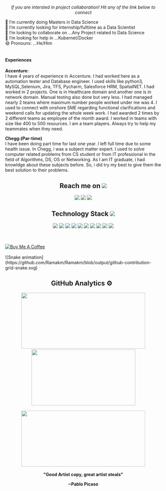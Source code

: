 
<p align="center">
  <i> If you are intersted in project collaboration! Hit any of the link below to connect</i>

<!-- Namaste 🙏 -->

🔭 I’m currently doing Masters in Data Science<br>
🌱 I’m currently looking for internship/fulltime as a Data Scientist <br>
👯 I’m looking to collaborate on ...Any Project related to Data Science<br>
🤔 I’m looking for help in ...Kubernet/Docker<br>
😄 Pronouns: ...He/Him<br>
<br />
<p>
<h4>Experiences</h4>
            
**Accenture:**<br>
                        I have 4 years of experience in Accenture. I had worked here as a automation tester and Database engineer. I used skills like python3, MySQL,Selenium, Jira, TFS, Pycharm, Salesforce HRM, SpatialNET. I had worked in 2 projects. One is in Healthcare domain and another one is in network domain. Manual testing also done but very less. I had managed nearly 2 teams where maximum number people worked under me was 4. I used to connect with onshore SME regarding functional clarifications and weekend calls for updating the whole week work. I had awarded 2 times by 2 different teams as employee of the month award. I worked in teams with size like 400 to 500 resources. I am a team players. Always try to help my teammates when they need.

</p>

**Chegg:(Par-time)**<br>
                      I have been doing part time for last one year. I left full time due to some health issue. In Chegg, i was a subject matter expert. I used to solve computer related problems from CS student or from IT professional in the field of Algorithms, DS, OS or Networking. As I am IT graduate, i had knowldge about these subjects before. So, i did try my best to give them the best solution to their problems. 
                      


<h2 align="center">Reach me on <img src="https://media.giphy.com/media/mGcNjsfWAjY5AEZNw6/giphy.gif" width="50"></h2>
<p align="center">
<img src="https://img.shields.io/badge/-Gmail:Ramakrushna-c14438?style=flat-square&logo=Gmail&logoColor=white&link=mailto:itsramakrushna@gmail.com" />
<img src="https://img.shields.io/badge/-Ramakrushna-blue?style=flat-square&logo=Linkedin&logoColor=white&link=https://www.linkedin.com/in/ramakrushna-mohapatra-433567a4/" />
<img src="https://img.shields.io/badge/-codewith_ram-blue?style=flat-square&logo=twitter&logoColor=white&link=https://twitter.com/codewith_ram" />

</p>

<h2 align="center">Technology Stack <img src="https://media.giphy.com/media/WUlplcMpOCEmTGBtBW/giphy.gif" width="30"></h2>

<p align="center">
 <img src="https://img.shields.io/badge/python-3776AB.svg?&style=for-the-badge&logo=python&logoColor=white" height="20"/>
 <img src="https://img.shields.io/badge/-C++-05122A?style=flat&logo=C%2B%2B&logoColor=00599C"/>
 <img src="https://img.shields.io/badge/-Java-05122A?style=flat&logo=Java&logoColor=FFA518"/>
 <img src="https://img.shields.io/badge/-JavaScript-05122A?style=flat&logo=javascript"/>
 <img src="https://img.shields.io/badge/-Bootstrap-05122A?style=flat&logo=bootstrap&logoColor=563D7C"/>
 <img src="https://img.shields.io/badge/-HTML5-E34F26?style=flat-square&logo=html5&logoColor=white"/>
 <img src="https://img.shields.io/badge/-CSS3-1572B6?style=flat-square&logo=css3"/>
 <img src="https://img.shields.io/badge/jupyter-F3631D.svg?&style=flat-square&logo=jupyter&logoColor=white"/>
 <img src="https://img.shields.io/badge/anaconda-42B029.svg?&style=flat-square&logo=anaconda&logoColor=white"/>
 <img src="https://img.shields.io/badge/Flask-000000.svg?&style=flat-square&logo=flask&logoColor=white"/>

</p>
<br>
<br>
<a href="https://www.buymeacoffee.com/Ramakrushna" target="_blank"><img src="https://cdn.buymeacoffee.com/buttons/default-orange.png" alt="Buy Me A Coffee" height="41" width="174"></a>
<br>
<br>
 ![Snake animation](https://github.com/Ramakm/Ramakm/blob/output/github-contribution-grid-snake.svg)
<h2 align="center">GitHub Analytics ⚙️ &nbsp;</h2>
<p align="center">
<a href="https://github.com/Ramakm">
  <img height="180em" width = "400em" src="https://github-readme-stats-eight-theta.vercel.app/api?username=Ramakm&show_icons=true&theme=algolia&include_all_commits=true&count_private=true"/>
  <img height="180em" width = "335em" src="https://github-readme-stats-eight-theta.vercel.app/api/top-langs/?username=Ramakm&layout=compact&langs_count=8&theme=algolia"/>
</a>
</p>

<p align = "center">
<img height="180em" width = "400em" src="https://github-readme-streak-stats.herokuapp.com/?user=Ramakm&show_icons=true&locale=en&layout=compact&theme=algolia&line_height=0" />
</p> 
<!---
<p align = "center">
 <img src="https://activity-graph.herokuapp.com/graph?username=Ramakm&theme=redical">
</p>  
--->

 
<p align = "center"><b>"Good Artist copy, great artist steals"</b></p>
<p align = "center"><b>~Pablo Picaso</b></p>
